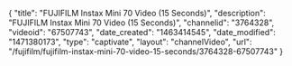 {
    "title": "FUJIFILM Instax Mini 70 Video (15 Seconds)",
    "description": "FUJIFILM Instax Mini 70 Video (15 Seconds)",
    "channelid": "3764328",
    "videoid": "67507743",
    "date_created": "1463414545",
    "date_modified": "1471380173",
    "type": "captivate",
    "layout": "channelVideo",
    "url": "\/fujifilm\/fujifilm-instax-mini-70-video-15-seconds\/3764328-67507743"
}